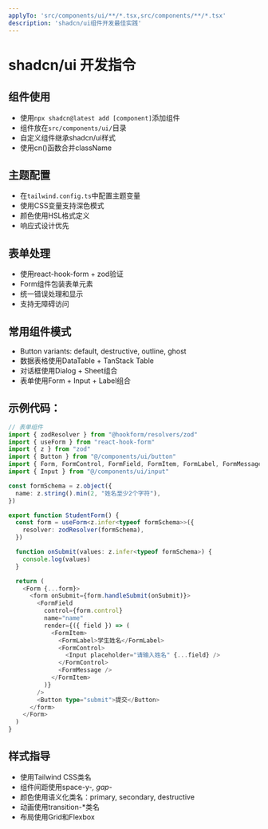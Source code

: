 ```yaml
---
applyTo: 'src/components/ui/**/*.tsx,src/components/**/*.tsx'
description: 'shadcn/ui组件开发最佳实践'
---
```


# shadcn/ui 开发指令

## 组件使用

- 使用`npx shadcn@latest add [component]`添加组件
- 组件放在`src/components/ui/`目录
- 自定义组件继承shadcn/ui样式
- 使用cn()函数合并className

## 主题配置

- 在`tailwind.config.ts`中配置主题变量
- 使用CSS变量支持深色模式
- 颜色使用HSL格式定义
- 响应式设计优先

## 表单处理

- 使用react-hook-form + zod验证
- Form组件包装表单元素
- 统一错误处理和显示
- 支持无障碍访问

## 常用组件模式

- Button variants: default, destructive, outline, ghost
- 数据表格使用DataTable + TanStack Table
- 对话框使用Dialog + Sheet组合
- 表单使用Form + Input + Label组合

## 示例代码：

```typescript
// 表单组件
import { zodResolver } from "@hookform/resolvers/zod"
import { useForm } from "react-hook-form"
import { z } from "zod"
import { Button } from "@/components/ui/button"
import { Form, FormControl, FormField, FormItem, FormLabel, FormMessage } from "@/components/ui/form"
import { Input } from "@/components/ui/input"

const formSchema = z.object({
  name: z.string().min(2, "姓名至少2个字符"),
})

export function StudentForm() {
  const form = useForm<z.infer<typeof formSchema>>({
    resolver: zodResolver(formSchema),
  })

  function onSubmit(values: z.infer<typeof formSchema>) {
    console.log(values)
  }

  return (
    <Form {...form}>
      <form onSubmit={form.handleSubmit(onSubmit)}>
        <FormField
          control={form.control}
          name="name"
          render={({ field }) => (
            <FormItem>
              <FormLabel>学生姓名</FormLabel>
              <FormControl>
                <Input placeholder="请输入姓名" {...field} />
              </FormControl>
              <FormMessage />
            </FormItem>
          )}
        />
        <Button type="submit">提交</Button>
      </form>
    </Form>
  )
}
```

## 样式指导

- 使用Tailwind CSS类名
- 组件间距使用space-y-_, gap-_
- 颜色使用语义化类名：primary, secondary, destructive
- 动画使用transition-\*类名
- 布局使用Grid和Flexbox
